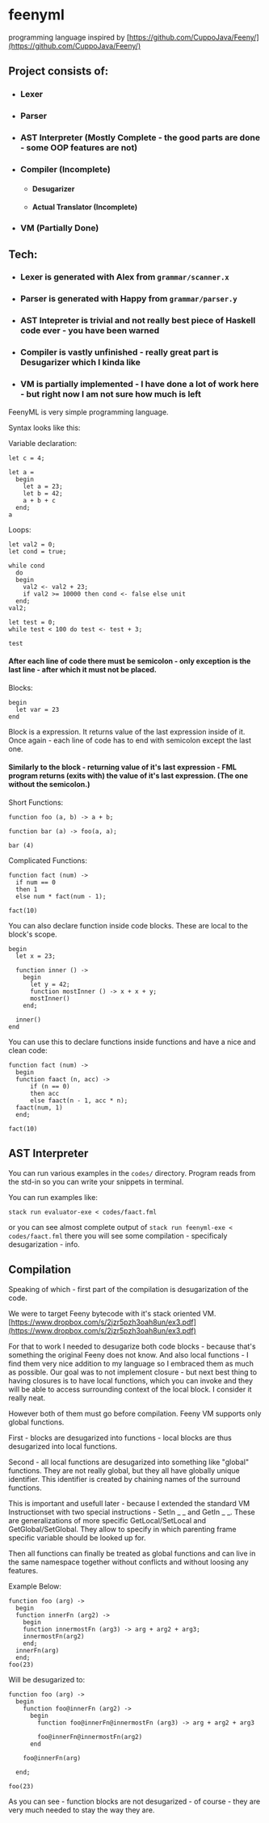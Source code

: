 # feenyml

programming language inspired by [https://github.com/CuppoJava/Feeny/](https://github.com/CuppoJava/Feeny/)

## Project consists of:
- ### Lexer
- ### Parser
- ### AST Interpreter (Mostly Complete - the good parts are done - some OOP features are not)
- ### Compiler (Incomplete)
  - #### Desugarizer
  - #### Actual Translator (Incomplete)
- ### VM (Partially Done)


## Tech:
- ### Lexer is generated with Alex from `grammar/scanner.x`
- ### Parser is generated with Happy from `grammar/parser.y`
- ### AST Intepreter is trivial and not really best piece of Haskell code ever - you have been warned
- ### Compiler is vastly unfinished - really great part is Desugarizer which I kinda like
- ### VM is partially implemented - I have done a lot of work here - but right now I am not sure how much is left


FeenyML is very simple programming language.

Syntax looks like this:


Variable declaration:
```
let c = 4;

let a =
  begin
    let a = 23;
    let b = 42;
    a + b + c
  end;
a
```


Loops:
```
let val2 = 0;
let cond = true;

while cond
  do
  begin
    val2 <- val2 + 23;
    if val2 >= 10000 then cond <- false else unit
  end;
val2;

let test = 0;
while test < 100 do test <- test + 3;

test
```


#### After each line of code there must be semicolon - only exception is the last line - after which it must not be placed.


Blocks:
```
begin
  let var = 23
end
```

Block is a expression. It returns value of the last expression inside of it. Once again - each line of code has to end with semicolon except the last one.

#### Similarly to the block - returning value of it's last expression - FML program returns (exits with) the value of it's last expression. (The one without the semicolon.)



Short Functions:
```
function foo (a, b) -> a + b;

function bar (a) -> foo(a, a);

bar (4)
```



Complicated Functions:
```
function fact (num) ->
  if num == 0
  then 1
  else num * fact(num - 1);

fact(10)
```



You can also declare function inside code blocks. These are local to the block's scope.
```
begin
  let x = 23;

  function inner () ->
    begin
      let y = 42;
      function mostInner () -> x + x + y;
      mostInner()
    end;

  inner()
end
```



You can use this to declare functions inside functions and have a nice and clean code:
```
function fact (num) ->
  begin
  function faact (n, acc) ->
      if (n == 0)
      then acc
      else faact(n - 1, acc * n);
  faact(num, 1)
  end;

fact(10)
```


## AST Interpreter

You can run various examples in the `codes/` directory.
Program reads from the std-in so you can write your snippets in terminal.

You can run examples like:

`stack run evaluator-exe < codes/faact.fml`

or you can see almost complete output of `stack run feenyml-exe < codes/faact.fml` there you will see some compilation - specificaly desugarization - info.


## Compilation

Speaking of which - first part of the compilation is desugarization of the code.

We were to target Feeny bytecode with it's stack oriented VM. [https://www.dropbox.com/s/2jzr5pzh3oah8un/ex3.pdf](https://www.dropbox.com/s/2jzr5pzh3oah8un/ex3.pdf)

For that to work I needed to desugarize both code blocks - because that's something the original Feeny does not know.
And also local functions - I find them very nice addition to my language so I embraced them as much as possible. Our goal was to not implement closure - but next best thing to having closures is to have local functions, which you can invoke and they will be able to access surrounding context of the local block. I consider it really neat.

However both of them must go before compilation. Feeny VM supports only global functions.


First - blocks are desugarized into functions - local blocks are thus desugarized into local functions.

Second - all local functions are desugarized into something like "global" functions. They are not really global, but they all have globally unique identifier. This identifier is created by chaining names of the surround functions.

This is important and usefull later - because I extended the standard VM Instructionset with two special instructions - SetIn _ _ and GetIn _ _. These are generalizations of more specific GetLocal/SetLocal and GetGlobal/SetGlobal. They allow to specify in which parenting frame specific variable should be looked up for.

Then all functions can finally be treated as global functions and can live in the same namespace together without conflicts and without loosing any features.



Example Below:
```
function foo (arg) ->
  begin
  function innerFn (arg2) ->
    begin
    function innermostFn (arg3) -> arg + arg2 + arg3;
    innermostFn(arg2)
    end;
  innerFn(arg)
  end;
foo(23)
```

Will be desugarized to:
```
function foo (arg) ->
  begin
    function foo@innerFn (arg2) ->
      begin
        function foo@innerFn@innermostFn (arg3) -> arg + arg2 + arg3
    
        foo@innerFn@innermostFn(arg2)
      end

    foo@innerFn(arg)

  end;

foo(23)
```


As you can see - function blocks are not desugarized - of course - they are very much needed to stay the way they are.